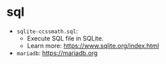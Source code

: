  # sql
 
 + `sqlite-ccssmath.sql`: 
   + Execute SQL file in SQLite. 
   + Learn more: https://www.sqlite.org/index.html
 + `mariadb`: https://mariadb.org
 
